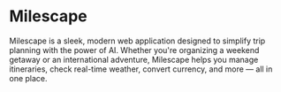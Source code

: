 # Milescape
Milescape is a sleek, modern web application designed to simplify trip planning with the power of AI. Whether you're organizing a weekend getaway or an international adventure, Milescape helps you manage itineraries, check real-time weather, convert currency, and more — all in one place.
